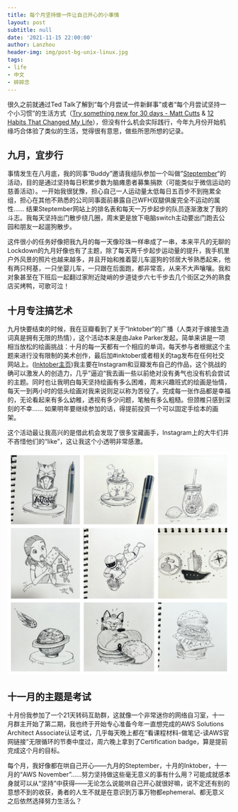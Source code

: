 ```yaml
---
title: 每个月坚持做一件让自己开心的小事情
layout: post
subtitle: null
date: '2021-11-15 22:00:00'
author: Lanzhou
header-img: img/post-bg-unix-linux.jpg
tags:
- life
- 中文
- 碎碎念
---
```

很久之前就通过Ted Talk了解到“每个月尝试一件新鲜事”或者“每个月尝试坚持一个小习惯”的生活方式（[Try something new for 30 days - Matt Cutts](https://www.youtube.com/watch?v=UNP03fDSj1U) & [12 Habits That Changed My Life](https://www.youtube.com/watch?v=kRr9LQ7mZ_A&t=137s)），但没有什么机会实际践行，今年九月份开始机缘巧合体验了类似的生活，觉得很有意思，做些所思所想的记录。

## 九月，宜步行

事情发生在八月底，我的同事“Buddy”邀请我组队参加一个叫做”[Steptember](https://www.steptember.org.au/the-challenge)“的活动，目的是通过坚持每日积累步数为脑瘫患者募集捐款（可能类似于微信运动的慈善活动）。一开始我很犹豫，担心自己一人运动量太低每日五百步不到拖累全组，担心在其他不熟悉的公司同事面前暴露自己WFH双腿俱废完全不运动的属性…… 结果Steptember网站上的排名表和每天一万步起步的队员逐渐激发了我的斗志。我每天坚持出门散步绕几圈，周末更是放下电脑switch主动要出门跑去公园和朋友一起遛狗散步。

这件很小的任务好像把我九月的每一天像珍珠一样串成了一串，本来平凡的无聊的Lockdown的九月好像也有了主题，除了每天两千步起步运动量的提升，我手机里户外风景的照片也越来越多，并且开始和推着婴儿车遛狗的邻居大爷熟悉起来，他有两只柯基，一只坐婴儿车，一只跟在后面跑，都非常乖，从来不大声嚷嚷。我和对象甚至在下班后一起翻过家附近陡峭的步道徒步六七千步去几个街区之外的熟食店买烤鸭，可歌可泣！

## 十月专注搞艺术
九月快要结束的时候，我在豆瓣看到了关于”Inktober“的广播（人类对于嫁接生造词真是拥有无限的热情），这个活动本来是由Jake Parker发起，简单来讲是一项相当放松的绘画挑战：十月的每一天都有一个相应的单词，每天参与者根据这个主题来进行没有限制的美术创作，最后加#inktober或者相关的tag发布在任何社交网站上。([Inktober主页](https://inktober.com/))我主要在Instagram和豆瓣发布自己的作品，这个挑战的确可以激发人的创造力，几乎”逼迫“我去画一些以前绝对没有勇气也没有机会尝试的主题。同时也让我明白每天坚持绘画有多么困难，周末兴趣班式的绘画是怡情，每天一到两小时的低头绘画对我来说则足以称为苦役了。完成每一张作品都是幸福的，无论看起来有多么幼稚，透视有多少问题，笔触有多么粗糙。但颈椎只感到深刻的不幸…… 如果明年要继续参加的话，得提前投资一个可以固定手绘本的画架。

这个活动最让我高兴的是借此机会发现了很多宝藏画手，Instagram上的大牛们并不吝惜他们的“like”，这让我这个小透明非常感激。


![Inktober作品](/img/in-post/inktober.jpg)

## 十一月的主题是考试
十月份我参加了一个21天转码互助群，这就像一个非常迷你的网络自习室，十一月群主开始了第二期，我也终于开始专心准备今年一直想完成的AWS Solutions Architect Associate认证考试，几乎每天晚上都在“看课程材料-做笔记-读AWS官网链接”无限循环的节奏中度过，周六晚上拿到了Certification badge，算是提前完成这个月的目标。

每个月，我好像都在哄自己开心——九月的Steptember，十月的Inktober，十一月的“AWS November”……努力坚持做这些毫无意义的事有什么用？可能成就感本身就可以从“坚持”中获得——无论怎么说能哄自己开心就很好嘛，说不定还有别的意想不到的收获，勇者的人生不就是在意识到万事万物都ephemeral、都无意义之后依然选择努力生活么？







